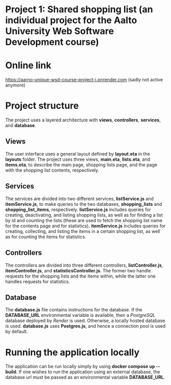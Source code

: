 # Project 1: Shared shopping list (an individual project for the Aalto University Web Software Development course)

# Online link 
https://aarno-unique-wsd-course-project-i.onrender.com (sadly not active anymore)

# Project structure
The project uses a layered architecture with **views**, **controllers**, **services**, and **database**. 

## Views 
The user interface uses a general layout defined by **layout.eta** in the **layouts** folder. The project uses three views, **main.eta**, **lists.eta**, and **items.eta**, to describe the main page, shopping lists page, and the page with the shopping list contents, respectively. 

## Services
The services are divided into two different services, **listService.js** and **itemService.js**, to make queries to the two databases, **shopping_lists** and **shopping_list_items**, respectively. **listService.js** includes queries for creating, deactivating, and listing shopping lists, as well as for finding a list by id and counting the lists (these are used to fetch the shopping list name for the contents page and for statistics). **itemService.js** includes queries for creating, collecting, and listing the items in a certain shopping list, as well as for counting the items for statistics.

## Controllers 
The controllers are divided into three different controllers, **listController.js**, **itemController.js**, and **statisticsController.js**. The former two handle requests for the shopping lists and the items within, while the latter one handles requests for statistics.

## Database
The **database.js** file contains instructions for the database. If the **DATABASE_URL** environmental variable is available, then a _PostgreSQL_ database deployed by _Render_ is used. Otherwise, a locally hosted database is used. **database.js** uses **Postgres.js**, and hence a connection pool is used by default.

# Running the application locally
The application can be run locally simply by using **docker compose up --build**. If one wishes to run the application using an external database, the database url must be passed as an environmental variable **DATABASE_URL**.
